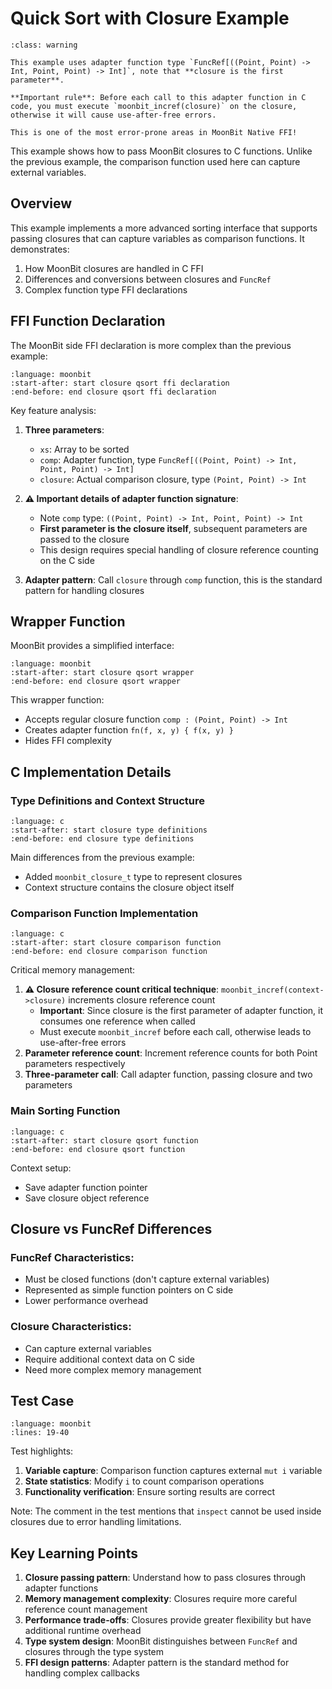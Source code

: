 # Quick Sort with Closure Example

```{admonition} ⚠️ Critical Technique: Closure First Parameter Reference Counting
:class: warning

This example uses adapter function type `FuncRef[((Point, Point) -> Int, Point, Point) -> Int]`, note that **closure is the first parameter**.

**Important rule**: Before each call to this adapter function in C code, you must execute `moonbit_incref(closure)` on the closure, otherwise it will cause use-after-free errors.

This is one of the most error-prone areas in MoonBit Native FFI!
```

This example shows how to pass MoonBit closures to C functions. Unlike the previous example, the comparison function used here can capture external variables.

## Overview

This example implements a more advanced sorting interface that supports passing closures that can capture variables as comparison functions. It demonstrates:

1. How MoonBit closures are handled in C FFI
2. Differences and conversions between closures and `FuncRef`
3. Complex function type FFI declarations

## FFI Function Declaration

The MoonBit side FFI declaration is more complex than the previous example:

```{literalinclude} /sources/native-ffi/src/funcref_qsort_closure/top.mbt
:language: moonbit
:start-after: start closure qsort ffi declaration
:end-before: end closure qsort ffi declaration
```

Key feature analysis:

1. **Three parameters**:
   - `xs`: Array to be sorted
   - `comp`: Adapter function, type `FuncRef[((Point, Point) -> Int, Point, Point) -> Int]`
   - `closure`: Actual comparison closure, type `(Point, Point) -> Int`

2. **⚠️ Important details of adapter function signature**:
   - Note `comp` type: `((Point, Point) -> Int, Point, Point) -> Int`
   - **First parameter is the closure itself**, subsequent parameters are passed to the closure
   - This design requires special handling of closure reference counting on the C side

3. **Adapter pattern**: Call `closure` through `comp` function, this is the standard pattern for handling closures

## Wrapper Function

MoonBit provides a simplified interface:

```{literalinclude} /sources/native-ffi/src/funcref_qsort_closure/top.mbt
:language: moonbit
:start-after: start closure qsort wrapper
:end-before: end closure qsort wrapper
```

This wrapper function:
- Accepts regular closure function `comp : (Point, Point) -> Int`
- Creates adapter function `fn(f, x, y) { f(x, y) }`
- Hides FFI complexity

## C Implementation Details

### Type Definitions and Context Structure

```{literalinclude} /sources/native-ffi/src/funcref_qsort_closure/stub.c
:language: c
:start-after: start closure type definitions
:end-before: end closure type definitions
```

Main differences from the previous example:
- Added `moonbit_closure_t` type to represent closures
- Context structure contains the closure object itself

### Comparison Function Implementation

```{literalinclude} /sources/native-ffi/src/funcref_qsort_closure/stub.c
:language: c
:start-after: start closure comparison function
:end-before: end closure comparison function
```

Critical memory management:
1. **⚠️ Closure reference count critical technique**: `moonbit_incref(context->closure)` increments closure reference count
   - **Important**: Since closure is the first parameter of adapter function, it consumes one reference when called
   - Must execute `moonbit_incref` before each call, otherwise leads to use-after-free errors
2. **Parameter reference count**: Increment reference counts for both Point parameters respectively
3. **Three-parameter call**: Call adapter function, passing closure and two parameters

### Main Sorting Function

```{literalinclude} /sources/native-ffi/src/funcref_qsort_closure/stub.c
:language: c
:start-after: start closure qsort function
:end-before: end closure qsort function
```

Context setup:
- Save adapter function pointer
- Save closure object reference

## Closure vs FuncRef Differences

### FuncRef Characteristics:
- Must be closed functions (don't capture external variables)
- Represented as simple function pointers on C side
- Lower performance overhead

### Closure Characteristics:
- Can capture external variables
- Require additional context data on C side
- Need more complex memory management

## Test Case

```{literalinclude} /sources/native-ffi/src/funcref_qsort_closure/top.mbt
:language: moonbit
:lines: 19-40
```

Test highlights:

1. **Variable capture**: Comparison function captures external `mut i` variable
2. **State statistics**: Modify `i` to count comparison operations
3. **Functionality verification**: Ensure sorting results are correct

Note: The comment in the test mentions that `inspect` cannot be used inside closures due to error handling limitations.

## Key Learning Points

1. **Closure passing pattern**: Understand how to pass closures through adapter functions
2. **Memory management complexity**: Closures require more careful reference count management
3. **Performance trade-offs**: Closures provide greater flexibility but have additional runtime overhead
4. **Type system design**: MoonBit distinguishes between `FuncRef` and closures through the type system
5. **FFI design patterns**: Adapter pattern is the standard method for handling complex callbacks